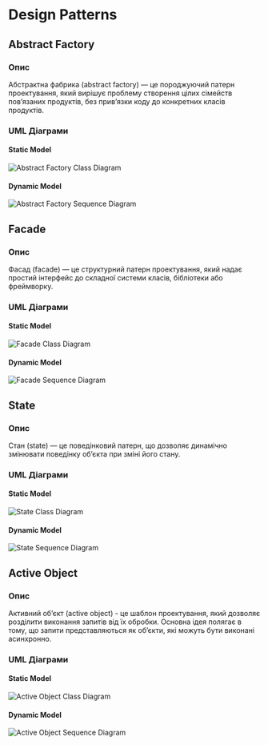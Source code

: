 # Design Patterns

## Abstract Factory
### Опис
Абстрактна фабрика (abstract factory) — це породжуючий патерн проектування, який вирішує проблему створення цілих сімейств пов’язаних продуктів, без прив’язки коду до конкретних класів продуктів.
### UML Діаграми
#### Static Model
![Abstract Factory Class Diagram](./images/Image1.png)
#### Dynamic Model
![Abstract Factory Sequence Diagram](./images/Image2.png)

## Facade
### Опис
Фасад (facade) — це структурний патерн проектування, який надає простий інтерфейс до складної системи класів, бібліотеки або фреймворку.
### UML Діаграми
#### Static Model
![Facade Class Diagram](./images/Image3.png)
#### Dynamic Model
![Facade Sequence Diagram](./images/Image4.png)

## State
### Опис
Стан (state) — це поведінковий патерн, що дозволяє динамічно змінювати поведінку об’єкта при зміні його стану.
### UML Діаграми
#### Static Model
![State Class Diagram](./images/Image5.png)
#### Dynamic Model
![State Sequence Diagram](./images/Image6.png)

## Active Object
### Опис
Активний об’єкт (active object) - це шаблон проектування, який дозволяє розділити виконання запитів від їх обробки. Основна ідея полягає в тому, що запити представляються як об’єкти, які можуть бути виконані асинхронно.
### UML Діаграми
#### Static Model
![Active Object Class Diagram](./images/Image7.png)
#### Dynamic Model
![Active Object Sequence Diagram](./images/Image8.png)
